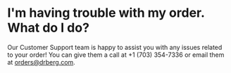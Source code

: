 # I'm having trouble with my order. What do I do?

Our Customer Support team is happy to assist you with any issues related to your order! You can give them a call at +1 (703) 354-7336 or email them at orders@drberg.com.